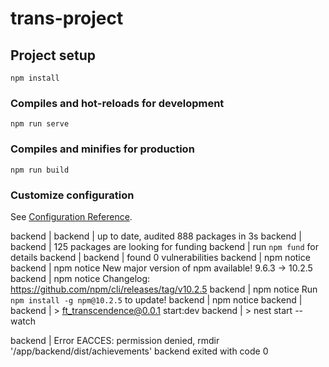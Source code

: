 # trans-project

## Project setup
```
npm install
```

### Compiles and hot-reloads for development
```
npm run serve
```

### Compiles and minifies for production
```
npm run build
```

### Customize configuration
See [Configuration Reference](https://cli.vuejs.org/config/).




backend           | 
backend           | up to date, audited 888 packages in 3s
backend           |
backend           | 125 packages are looking for funding
backend           |   run `npm fund` for details
backend           |
backend           | found 0 vulnerabilities
backend           | npm notice
backend           | npm notice New major version of npm available! 9.6.3 -> 10.2.5
backend           | npm notice Changelog: <https://github.com/npm/cli/releases/tag/v10.2.5>
backend           | npm notice Run `npm install -g npm@10.2.5` to update!
backend           | npm notice
backend           | 
backend           | > ft_transcendence@0.0.1 start:dev
backend           | > nest start --watch



backend           |  Error  EACCES: permission denied, rmdir '/app/backend/dist/achievements'
backend exited with code 0